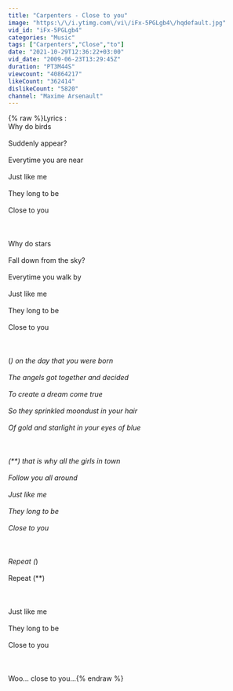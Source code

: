 ```yaml
---
title: "Carpenters - Close to you"
image: "https:\/\/i.ytimg.com\/vi\/iFx-5PGLgb4\/hqdefault.jpg"
vid_id: "iFx-5PGLgb4"
categories: "Music"
tags: ["Carpenters","Close","to"]
date: "2021-10-29T12:36:22+03:00"
vid_date: "2009-06-23T13:29:45Z"
duration: "PT3M44S"
viewcount: "40864217"
likeCount: "362414"
dislikeCount: "5820"
channel: "Maxime Arsenault"
---
```

{% raw %}Lyrics : <br />Why do birds<br /><br />Suddenly appear? <br /><br />Everytime you are near<br /><br />Just like me<br /><br />They long to be<br /><br />Close to you<br /><br /><br /><br />Why do stars<br /><br />Fall down from the sky? <br /><br />Everytime you walk by<br /><br />Just like me<br /><br />They long to be<br /><br />Close to you<br /><br /><br /><br />(*) on the day that you were born<br /><br />The angels got together and decided<br /><br />To create a dream come true<br /><br />So they sprinkled moondust in your hair<br /><br />Of gold and starlight in your eyes of blue<br /><br /><br /><br />(**) that is why all the girls in town<br /><br />Follow you all around<br /><br />Just like me<br /><br />They long to be<br /><br />Close to you<br /><br /><br /><br />Repeat (*)<br /><br />Repeat (**)<br /><br /><br /><br />Just like me<br /><br />They long to be<br /><br />Close to you<br /><br /><br /><br />Woo... close to you...{% endraw %}
